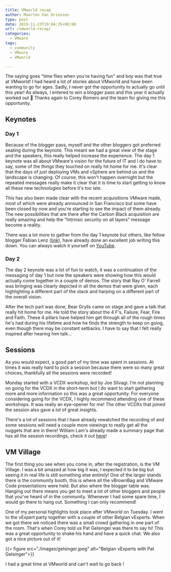 ```yaml
---
title: VMworld recap
author: Maarten Van Driessen
type: post
date: 2019-11-23T19:04:35+00:00
url: /vmworld-recap/
categories:
  - VMware
tags:
  - community
  - VMware
  - VMworld

---
```

The saying goes "time flies when you're having fun" and boy was that true at VMworld! I had heard a lot of stories about VMworld and have been wanting to go for ages. Sadly, I never got the opportunity to actually go until this year! As always, I entered to win a blogger pass and this year it actually worked out 🙂 Thanks again to Corey Romero and the team for giving me this opportunity.

## Keynotes

### Day 1

Because of the blogger pass, myself and the other bloggers got preferred seating during the keynote. This meant we had a great view of the stage and the speakers, this really helped increase the experience. The day 1 keynote was all about VMware's vision for the future of IT and I do have to say, some of the things they touched on really hit home for me. It's clear that the days of just deploying VMs and vSphere are behind us and the landscape is changing. Of course, this won't happen overnight but the repeated messages really make it clear that it is time to start getting to know all these new technologies before it's too late.

This has also been made clear with the recent acquisitions VMware made, most of which were already announced in San Francisco but some have been closed by now and you're starting to see the impact of them already. The new possibilities that are there after the Carbon Black acquisition are really amazing and help the "Intrinsic security on all layers" message become a reality.

There was a lot more to gather from the day 1 keynote but others, like fellow blogger Fabian Lenz ([link](https://vlenzker.net/2019/11/vmworld-europe-general-session-tech-in-the-age-of-any/)), have already done an excellent job writing this down. You can always watch it yourself on [YouTube](https://www.youtube.com/watch?v=UHlo7aS_8Mc).

### Day 2

The day 2 keynote was a lot of fun to watch, it was a continuation of the messaging of day 1 but now the speakers were showing how this would actually come together in a couple of demos. The story that Ray O' Farrell was bringing was clearly depicted in all the demos that were given, each highlighting a different part of the stack and harping on a different part of the overall vision.

After the tech part was done, Bear Grylls came on stage and gave a talk that really hit home for me. He told the story about the 4 F's, Failure, Fear, Fire and Faith. These 4 pillars have helped him get through all of the rough times he's had during his lifetime and how he finds the strength to keep on going, even though there may be constant setbacks. I have to say that I felt really inspired after hearing him talk...

## Sessions

As you would expect, a good part of my time was spent in sessions. At times it was really hard to pick a session because there were so many great choices, thankfully all the sessions were recorded!

Monday started with a VCDX workshop, led by Joe Silvagi. I'm not planning on going for the VCDX in the short-term but I do want to start gathering more and more information so this was a great opportunity. For everyone considering going for the VCDX, I highly recommend attending one of these workshops. It was really an eye-opener for me! The other VCDXs that joined the session also gave a lot of great insights.

There's a lot of sessions that I have already rewatched the recording of and some sessions will need a couple more viewings to really get all the nuggets that are in there! William Lam's already made a summary page that has all the session recordings, check it out [here](https://github.com/lamw/vmworld2019-session-urls)!

## VM Village

The first thing you see when you come in, after the registration, is the VM Village. I was a bit amazed at how big it was, I expected it to be big but seeing it in real life is still something else entirely! One of the larger stands there is the community booth, this is where all the vBrownBag and VMware Code presentations were held. But also where the blogger table was. Hanging out there means you get to meet a lot of other bloggers and people that you've heard of in the community. Whenever I had some spare time, I would go there to hang out. Something I can only recommend!

One of my personal highlights took place after VMworld on Tuesday. I went to the vExpert party together with a couple of other Belgian vExperts. When we got there we noticed there was a small crowd gathering in one part of the room. That's when Corey told us Pat Gelsinger was there to say hi! This was a great opportunity to shake his hand and have a quick chat. We also got a nice picture out of it!

{{< figure src="./images/gelsinger.jpeg" alt="Belgian vExperts with Pat Gelsinger">}}

I had a great time at VMworld and can't wait to go back !